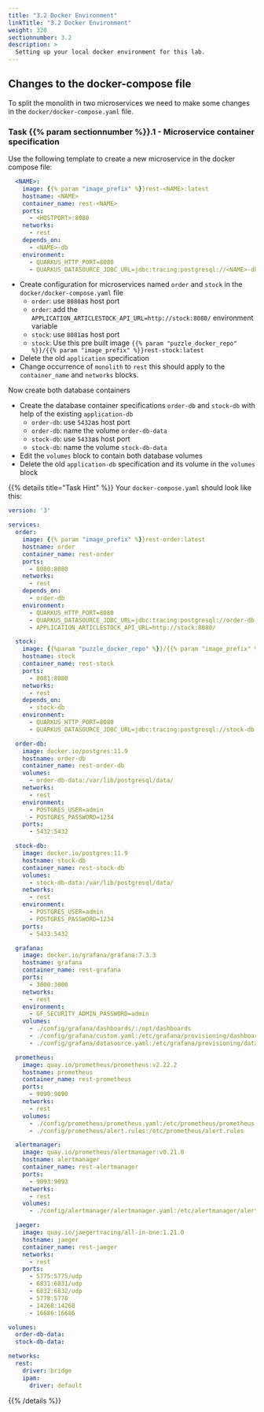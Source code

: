 ```yaml
---
title: "3.2 Docker Environment"
linkTitle: "3.2 Docker Environment"
weight: 320
sectionnumber: 3.2
description: >
  Setting up your local docker environment for this lab.
---
```



## Changes to the docker-compose file

To split the monolith in two microservices we need to make some changes in the `docker/docker-compose.yaml` file.


### Task {{% param sectionnumber %}}.1 - Microservice container specification

Use the following template to create a new microservice in the docker compose file:
```yaml
  <NAME>:
    image: {{% param "image_prefix" %}}rest-<NAME>:latest
    hostname: <NAME>
    container_name: rest-<NAME>
    ports:
      - <HOSTPORT>:8080
    networks:
      - rest
    depends_on:
      - <NAME>-db
    environment:
      - QUARKUS_HTTP_PORT=8080
      - QUARKUS_DATASOURCE_JDBC_URL=jdbc:tracing:postgresql://<NAME>-db:5432/admin
```

* Create configuration for microservices named `order` and `stock` in the `docker/docker-compose.yaml` file
  * `order`: use `8080`as host port
  * `order`: add the `APPLICATION_ARTICLESTOCK_API_URL=http://stock:8080/` environment variable
  * `stock`: use `8081`as host port
  * `stock`: Use this pre built image `{{% param "puzzle_docker_repo" %}}/{{% param "image_prefix" %}}rest-stock:latest`
* Delete the old `application` specification
* Change occurrence of `monolith` to `rest` this should apply to the `container_name` and `networks` blocks.

Now create both database containers

* Create the database container specifications `order-db` and `stock-db` with help of the existing `application-db`
  * `order-db`: use `5432`as host port
  * `order-db`: name the volume `order-db-data`
  * `stock-db`: use `5433`as host port
  * `stock-db`: name the volume `stock-db-data`
* Edit the `volumes` block to contain both database volumes
* Delete the old `application-db` specification and its volume in the `volumes` block

{{% details title="Task Hint" %}}
Your `docker-compose.yaml` should look like this:
```yaml
version: '3'

services:
  order:
    image: {{% param "image_prefix" %}}rest-order:latest
    hostname: order
    container_name: rest-order
    ports:
      - 8080:8080
    networks:
      - rest
    depends_on:
      - order-db
    environment:
      - QUARKUS_HTTP_PORT=8080
      - QUARKUS_DATASOURCE_JDBC_URL=jdbc:tracing:postgresql://order-db:5432/admin
      - APPLICATION_ARTICLESTOCK_API_URL=http://stock:8080/

  stock:
    image: {{%param "puzzle_docker_repo" %}}/{{% param "image_prefix" %}}rest-stock:latest
    hostname: stock
    container_name: rest-stock
    ports:
      - 8081:8080
    networks:
      - rest
    depends_on:
      - stock-db
    environment:
      - QUARKUS_HTTP_PORT=8080
      - QUARKUS_DATASOURCE_JDBC_URL=jdbc:tracing:postgresql://stock-db:5432/admin

  order-db:
    image: docker.io/postgres:11.9
    hostname: order-db
    container_name: rest-order-db
    volumes:
      - order-db-data:/var/lib/postgresql/data/
    networks:
      - rest
    environment:
      - POSTGRES_USER=admin
      - POSTGRES_PASSWORD=1234
    ports:
      - 5432:5432

  stock-db:
    image: docker.io/postgres:11.9
    hostname: stock-db
    container_name: rest-stock-db
    volumes:
      - stock-db-data:/var/lib/postgresql/data/
    networks:
      - rest
    environment:
      - POSTGRES_USER=admin
      - POSTGRES_PASSWORD=1234
    ports:
      - 5433:5432

  grafana:
    image: docker.io/grafana/grafana:7.3.3
    hostname: grafana
    container_name: rest-grafana
    ports:
      - 3000:3000
    networks:
      - rest
    environment:
      - GF_SECURITY_ADMIN_PASSWORD=admin
    volumes:
      - ./config/grafana/dashboards/:/opt/dashboards
      - ./config/grafana/custom.yaml:/etc/grafana/provisioning/dashboards/custom.yaml
      - ./config/grafana/datasource.yaml:/etc/grafana/provisioning/datasources/datasource.yaml

  prometheus:
    image: quay.io/prometheus/prometheus:v2.22.2
    hostname: prometheus
    container_name: rest-prometheus
    ports:
      - 9090:9090
    networks:
      - rest
    volumes:
      - ./config/prometheus/prometheus.yaml:/etc/prometheus/prometheus.yml
      - ./config/prometheus/alert.rules:/etc/prometheus/alert.rules

  alertmanager:
    image: quay.io/prometheus/alertmanager:v0.21.0
    hostname: alertmanager
    container_name: rest-alertmanager
    ports:
      - 9093:9093
    networks:
      - rest
    volumes:
      - ./config/alertmanager/alertmanager.yaml:/etc/alertmanager/alertmanager.yml

  jaeger:
    image: quay.io/jaegertracing/all-in-one:1.21.0
    hostname: jaeger
    container_name: rest-jaeger
    networks:
      - rest
    ports:
      - 5775:5775/udp
      - 6831:6831/udp
      - 6832:6832/udp
      - 5778:5778
      - 14268:14268
      - 16686:16686

volumes:
  order-db-data:
  stock-db-data:

networks:
  rest:
    driver: bridge
    ipam:
      driver: default
```
{{% /details %}}
